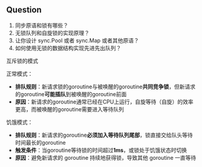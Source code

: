 ## Question

1. 同步原语和锁有哪些？
2. 无锁队列和自旋锁的实现原理？
3. 让你设计 sync.Pool 或者 sync.Map 或者其他原语？
4. 如何使用无锁的数据结构实现先进先出队列？



互斥锁的模式

正常模式：
- **排队规则**：新请求锁的goroutine与被唤醒的goroutine**共同竞争锁**，但新请求的goroutine**可能插队**到被唤醒的goroutine前面
- **原因**：新请求的goroutine通常已经在CPU上运行，自旋等待（自旋）的效率更高，而被唤醒的goroutine需要进入等待队列

饥饿模式：
- **排队规则**：新请求的goroutine**必须加入等待队列尾部**，锁直接交给队头等待时间最长的goroutine
- **触发条件**：当goroutine等待锁的时间超过**1ms**，或锁处于饥饿状态时切换
- **原因**：避免新请求的 goroutine 持续地获得锁，导致其他 goroutine 一直等待



